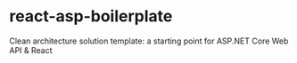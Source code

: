 # react-asp-boilerplate
Clean architecture solution template: a starting point for ASP.NET Core Web API &amp; React
